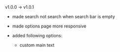 v1.0.0 -> v1.0.1

- made search not search when search bar is empty
- made options page more responsive

- added following options:
  - custom main text
